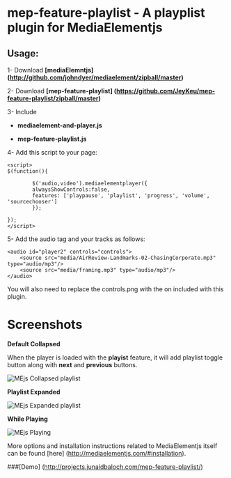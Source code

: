 mep-feature-playlist -  A playplist plugin for MediaElementjs
====================

Usage:
----------
1-
Download **[mediaElemntjs] (http://github.com/johndyer/mediaelement/zipball/master)**

2-
Download **[mep-feature-playlist] (https://github.com/JeyKeu/mep-feature-playlist/zipball/master)**

3- Include 

- **mediaelement-and-player.js**

- **mep-feature-playlist.js**

4- Add this script to your page:

    <script>
    $(function(){
    
            $('audio,video').mediaelementplayer({
            alwaysShowControls:false, 
            features: ['playpause', 'playlist', 'progress', 'volume', 'sourcechooser']
            });
    
    });
    </script>

5- Add the audio tag and your tracks as follows:

    <audio id="player2" controls="controls">
        <source src="media/AirReview-Landmarks-02-ChasingCorporate.mp3" type="audio/mp3"/>
        <source src="media/framing.mp3" type="audio/mp3"/>
    </audio>
    
    
You will also need to replace the controls.png with the on included with this plugin. 

Screenshots
=========================

**Default Collapsed**

When the player is loaded with the **playist** feature, it will add playlist toggle button along with **next** and **previous** buttons.

![MEjs Collapsed playlist](http://projects.junaidqadir.com/mep-feature-playlist/img/playlist_collapsed.jpg "MEjs Collapsed playlist")


**Playlist Expanded**

![MEjs Expanded playlist](http://projects.junaidqadir.com/mep-feature-playlist/img/playlist_expanded.jpg "MEjs Expanded playlist")

**While Playing**

![MEjs Playing](http://projects.junaidqadir.com/mep-feature-playlist/img/playlist_expanded_playing.jpg "MEjs Playing")


More options and installation instructions related to MediaElementjs itself can be found [here] (http://mediaelementjs.com/#installation).

###[Demo] (http://projects.junaidbaloch.com/mep-feature-playlist/)

